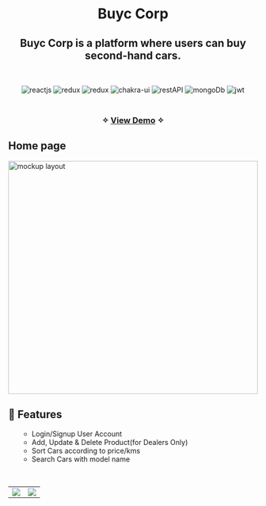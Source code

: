 
<h1 align="center">Buyc Corp</h1>
<h2 align="center">Buyc Corp is a platform where users can buy second-hand cars.</h2>


<br />
<p align="center">
    <img src="https://img.shields.io/badge/React_(17.0.2)-20232A?style=for-the-badge&logo=react&logoColor=61DAFB" alt="reactjs" />
    <img src="https://img.shields.io/badge/Redux_(4.1.1)-593D88?style=for-the-badge&logo=redux&logoColor=white" alt="redux" />
    <img src="https://img.shields.io/badge/React_Router-CA4245?style=for-the-badge&logo=react-router&logoColor=white" alt="redux" />
    <img src="https://img.shields.io/badge/Chakra%20UI-3bc7bd?style=for-the-badge&logo=chakraui&logoColor=white" alt="chakra-ui"/>
    <img src="https://img.shields.io/badge/npm-CB3837?style=for-the-badge&logo=npm&logoColor=white" alt="restAPI"/>
    <img src="https://img.shields.io/badge/MongoDB-4EA94B?style=for-the-badge&logo=mongodb&logoColor=white" alt="mongoDb"/>
    <img src="https://img.shields.io/badge/json%20web%20tokens-323330?style=for-the-badge&logo=json-web-tokens&logoColor=pink" alt="jwt"/>
    
</p>

<h3 align="center"> 
    <br />&#10023;
    <a href="https://buycars-roan.vercel.app/">View Demo</a>   &#10023; 
  </h3>
  


  <div align=""center>
  <h2>Home page</h2>
<img src="https://github.com/SaurabhBH123/buyc_corp/assets/93419494/efbab24d-6b1d-4225-a351-2d0115f4ab96.png"  alt="mockup layout" height="470px" width="100%" />

  </div>
  <h2> 🚀 Features</h2>
  <ul>
  
- Login/Signup User Account
- Add, Update & Delete Product(for Dealers Only) 
- Sort Cars according to price/kms
- Search Cars with model name
</ul>

<br />


<table>
  <tr>
      <td><img src="https://github.com/SaurabhBH123/buyc_corp/assets/93419494/6f091745-ea2b-4e2f-a661-657b6afc510a.png" /></td>
          <td><img  src="https://github.com/SaurabhBH123/buyc_corp/assets/93419494/a9986878-a142-42bf-8bd4-22b0ea1b84bb.png" /></td>
  </tr>
  <tr>
